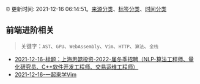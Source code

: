 :alarm_clock: 更新时间: 2021-12-16 06:14:51。[来源分类](../README.md)、[标签分类](../TAGS.md)、[时间分类](../TIMELINE.md)

## 前端进阶相关


> 关键字：`AST`、`GPU`、`WebAssembly`、`Vim`、`HTTP`、`算法`、`全栈`



- [2021-12-16-标题：上海思勰投资-2022-届冬季招聘（NLP-算法工程师、量化研究员、C++软件开发工程师、交易运维工程师）](https://www.v2ex.com/t/822546) 
- [2021-12-16-一起来学Vim](https://toutiao.io/k/4u86jkw) 